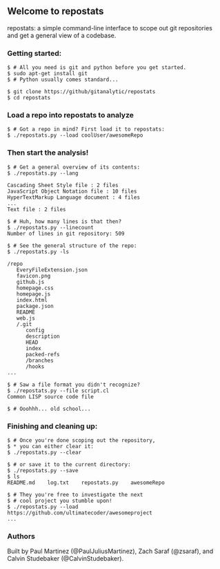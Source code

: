 ## Welcome to repostats
repostats: a simple command-line interface to scope out git repositories and get a general view of a codebase.

### Getting started:
```
$ # All you need is git and python before you get started.
$ sudo apt-get install git
$ # Python usually comes standard...

$ git clone https://github/gitanalytic/repostats
$ cd repostats
```

### Load a repo into repostats to analyze
```
$ # Got a repo in mind? First load it to repostats:
$ ./repostats.py --load coolUser/awesomeRepo
```

### Then start the analysis!
```
$ # Get a general overview of its contents:
$ ./repostats.py --lang

Cascading Sheet Style file : 2 files
JavaScript Object Notation file : 10 files
HyperTextMarkup Language document : 4 files
...
Text file : 2 files

$ # Huh, how many lines is that then?
$ ./repostats.py --linecount
Number of lines in git repository: 509

$ # See the general structure of the repo:
$ ./repostats.py -ls

/repo
   EveryFileExtension.json
   favicon.png
   github.js
   homepage.css
   homepage.js
   index.html
   package.json
   README
   web.js
   /.git
      config
      description
      HEAD
      index
      packed-refs
      /branches
      /hooks
...

$ # Saw a file format you didn't recognize?
$ ./repostats.py --file script.cl
Common LISP source code file

$ # Ooohhh... old school...
```

### Finishing and cleaning up:
```
$ # Once you're done scoping out the repository,
$ * you can either clear it:
$ ./repostats.py --clear

$ # or save it to the current directory:
$ ./repostats.py --save
$ ls
README.md    log.txt    repostats.py    awesomeRepo

$ # They you're free to investigate the next
$ # cool project you stumble upon!
$ ./repostats.py --load https://github.com/ultimatecoder/awesomeproject
...
```


### Authors
Built by Paul Martinez (@PaulJuliusMartinez), Zach Saraf (@zsaraf), and Calvin Studebaker (@CalvinStudebaker).
